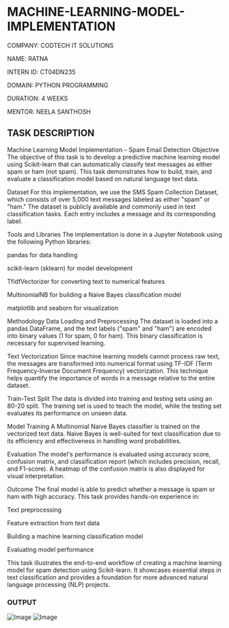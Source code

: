 # MACHINE-LEARNING-MODEL-IMPLEMENTATION

COMPANY: CODTECH IT SOLUTIONS

NAME: RATNA

INTERN ID: CT04DN235

DOMAIN: PYTHON PROGRAMMING

DURATION: 4 WEEKS

MENTOR: NEELA SANTHOSH
## TASK DESCRIPTION

Machine Learning Model Implementation – Spam Email Detection Objective The objective of this task is to develop a predictive machine learning model using Scikit-learn that can automatically classify text messages as either spam or ham (not spam). This task demonstrates how to build, train, and evaluate a classification model based on natural language text data.

Dataset For this implementation, we use the SMS Spam Collection Dataset, which consists of over 5,000 text messages labeled as either "spam" or "ham." The dataset is publicly available and commonly used in text classification tasks. Each entry includes a message and its corresponding label.

Tools and Libraries The implementation is done in a Jupyter Notebook using the following Python libraries:

pandas for data handling

scikit-learn (sklearn) for model development

TfidfVectorizer for converting text to numerical features

MultinomialNB for building a Naive Bayes classification model

matplotlib and seaborn for visualization

Methodology Data Loading and Preprocessing The dataset is loaded into a pandas DataFrame, and the text labels ("spam" and "ham") are encoded into binary values (1 for spam, 0 for ham). This binary classification is necessary for supervised learning.

Text Vectorization Since machine learning models cannot process raw text, the messages are transformed into numerical format using TF-IDF (Term Frequency-Inverse Document Frequency) vectorization. This technique helps quantify the importance of words in a message relative to the entire dataset.

Train-Test Split The data is divided into training and testing sets using an 80-20 split. The training set is used to teach the model, while the testing set evaluates its performance on unseen data.

Model Training A Multinomial Naive Bayes classifier is trained on the vectorized text data. Naive Bayes is well-suited for text classification due to its efficiency and effectiveness in handling word probabilities.

Evaluation The model's performance is evaluated using accuracy score, confusion matrix, and classification report (which includes precision, recall, and F1-score). A heatmap of the confusion matrix is also displayed for visual interpretation.

Outcome The final model is able to predict whether a message is spam or ham with high accuracy. This task provides hands-on experience in:

Text preprocessing

Feature extraction from text data

Building a machine learning classification model

Evaluating model performance

This task illustrates the end-to-end workflow of creating a machine learning model for spam detection using Scikit-learn. It showcases essential steps in text classification and provides a foundation for more advanced natural language processing (NLP) projects.

### OUTPUT 

![Image](https://github.com/user-attachments/assets/75ff3f4b-c7d1-462a-a1c2-be23dbb78b67)
![Image](https://github.com/user-attachments/assets/aeaad7c4-649d-4fcc-9322-9805709684b5)
